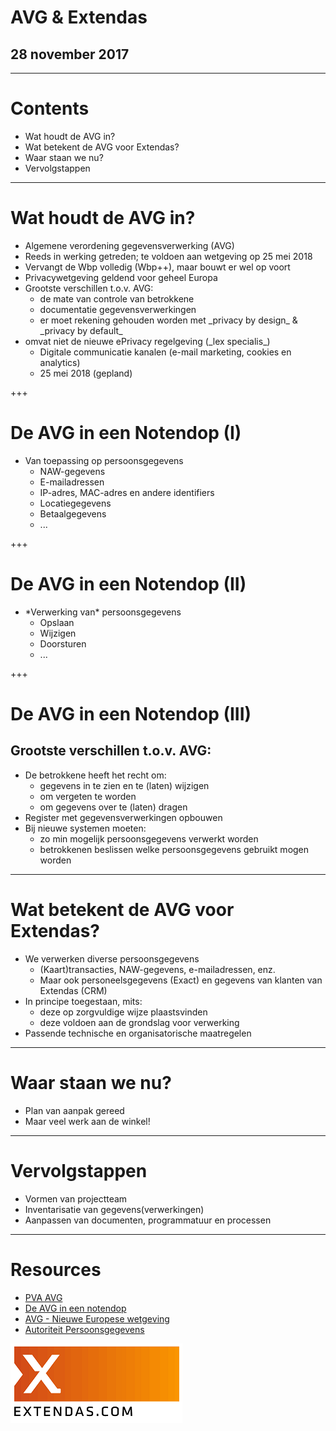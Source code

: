 # AVG & Extendas

## 28 november 2017

---

# Contents

<ul>
    <li>
        Wat houdt de AVG in?
    </li>
    <li>
        Wat betekent de AVG voor Extendas?
    </li>
    <li>
        Waar staan we nu?
    </li>
    <li>
        Vervolgstappen
    </li>
</ul>

---

# Wat houdt de AVG in?

<ul>
    <li>
        Algemene verordening gegevensverwerking (AVG)
    </li>
    <li>
        Reeds in werking getreden; te voldoen aan wetgeving op 25 mei 2018
    </li>
    <li>
        Vervangt de Wbp volledig (Wbp++), maar bouwt er wel op voort
    </li>
    <li>
        Privacywetgeving geldend voor geheel Europa
    </li>
    <li>
        Grootste verschillen t.o.v. AVG:
        <ul>
            <li>
                de mate van controle van betrokkene
            </li>
            <li>
                documentatie gegevensverwerkingen
            </li>
            <li>
                er moet rekening gehouden worden met _privacy by design_ & _privacy by default_
            </li>
        </ul>
    </li>
    <li>
        omvat niet de nieuwe ePrivacy regelgeving (_lex specialis_)
        <ul>
            <li>
                Digitale communicatie kanalen (e-mail marketing, cookies en analytics)
            </li>
            <li>
                25 mei 2018 (gepland)
            </li>
        </ul>
    </li>
</ul>

+++

# De AVG in een Notendop (I)

<ul>
    <li>
        Van toepassing op persoonsgegevens
        <ul>
            <li>
                NAW-gegevens
            </li>
            <li>
                E-mailadressen
            </li>
            <li>
                IP-adres, MAC-adres en andere identifiers
            </li>
            <li>
                Locatiegegevens
            </li>
            <li>
                Betaalgegevens
            </li>
            <li>
                ...
            </li>
        </ul> 
    </li>
</ul>


+++

# De AVG in een Notendop (II)

<ul>
    <li>
        *Verwerking van* persoonsgegevens
        <ul>
            <li>
                Opslaan
            </li>
            <li>
                Wijzigen
            </li>
            <li>
                Doorsturen
            </li>
            <li>
                ...
            </li>
        </ul> 
    </li>
</ul>


+++

# De AVG in een Notendop (III)

## Grootste verschillen t.o.v. AVG:

<ul>
    <li>
        De betrokkene heeft het recht om:
        <ul>
            <li>
                gegevens in te zien en te (laten) wijzigen
            </li>
            <li>
               om vergeten te worden
            </li>
            <li>
               om gegevens over te (laten) dragen
            </li>
        </ul>
    </li>
    <li>
        Register met gegevensverwerkingen opbouwen
    </li>
    <li>
        Bij nieuwe systemen moeten:
        <ul>
            <li>
                zo min mogelijk persoonsgegevens verwerkt worden
            </li>
            <li>
                betrokkenen beslissen welke persoonsgegevens gebruikt mogen worden
            </li>
        </ul>
    </li>
</ul>

---

# Wat betekent de AVG voor Extendas?

<ul>
    <li>
        We verwerken diverse persoonsgegevens
        <ul>
            <li>
                (Kaart)transacties, NAW-gegevens, e-mailadressen, enz.
            </li>
            <li>
                Maar ook personeelsgegevens (Exact) en gegevens van klanten van Extendas (CRM)
            </li>
        </ul>
    </li>
    <li>
        In principe toegestaan, mits:
        <ul>
            <li>
                deze op zorgvuldige wijze plaastsvinden
            </li>
            <li>
                deze voldoen aan de grondslag voor verwerking
            </li>
        </ul>
    </li>
    <li>
        Passende technische en organisatorische maatregelen
    </li>
</ul>

---

# Waar staan we nu?

<ul>
    <li>
        Plan van aanpak gereed
    </li>
    <li>
        Maar veel werk aan de winkel!
    </li>
</ul>

---

# Vervolgstappen

<ul>
    <li>
        Vormen van projectteam
    </li>
    <li>
        Inventarisatie van gegevens(verwerkingen)
    </li>
    <li>
        Aanpassen van documenten, programmatuur en processen
    </li>
</ul>

---

# Resources

<ul>
    <li>
        <a href="https://docs.google.com/document/d/1YS2_js7VkS0DqbjAF8VWr_VA5YC3Qe-jJnxgLW3j7A8/view" target="_blank">PVA AVG</a>
    </li>
    <li>
        <a href="https://autoriteitpersoonsgegevens.nl/sites/default/files/atoms/files/de_avg_in_een_notendop.pdf" target="_blank">De AVG in een notendop</a>
    </li>
    <li>
        <a href="https://autoriteitpersoonsgegevens.nl/nl/onderwerpen/avg-nieuwe-europese-privacywetgeving" target="_blank">AVG - Nieuwe Europese wetgeving</a>
    </li>
    <li>
        <a href="https://autoriteitpersoonsgegevens.nl/nl" target="_blank">Autoriteit Persoonsgegevens</a>
    </li>
</ul>

![Logo](assets/img/Extendas.png)
